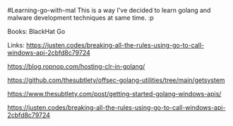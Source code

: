 #Learning-go-with-mal
This is a way I've decided to learn golang and malware development techniques at same time. :p

Books:
BlackHat Go

Links:
https://justen.codes/breaking-all-the-rules-using-go-to-call-windows-api-2cbfd8c79724

https://blog.ropnop.com/hosting-clr-in-golang/

https://github.com/thesubtlety/offsec-golang-utilities/tree/main/getsystem

https://www.thesubtlety.com/post/getting-started-golang-windows-apis/

https://justen.codes/breaking-all-the-rules-using-go-to-call-windows-api-2cbfd8c79724



